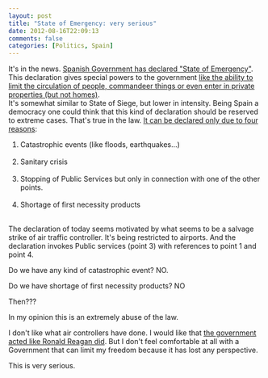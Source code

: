 ```yaml
---
layout: post
title: "State of Emergency: very serious"
date: 2012-08-16T22:09:13
comments: false
categories: [Politics, Spain]
---
```


It's in the news. [Spanish Government has declared "State of Emergency"](http://www.boe.es/boe/dias/2010/12/04-2/pdfs/BOE-A-2010-18683.pdf). This declaration gives special powers to the government [like the ability to limit the circulation of people, commandeer things or even enter in private properties (but not homes)](http://noticias.juridicas.com/base_datos/Admin/lo4-1981.html#a11).<br />It's somewhat similar to State of Siege, but lower in intensity. Being Spain a democracy one could think that this kind of declaration should be reserved to extreme cases. That's true in the law. [It can be declared only due to four reasons](http://noticias.juridicas.com/base_datos/Admin/lo4-1981.html#a4):<br /><ol><li>Catastrophic events (like floods, earthquakes...)</li><br /><li>Sanitary crisis</li><br /><li>Stopping of Public Services but only in connection with one of the other points.</li><br /><li>Shortage of first necessity products</li></ol><br />The declaration of today seems motivated by what seems to be a salvage strike of air traffic controller. It's being restricted to airports. And the declaration invokes Public services (point 3) with references to point 1 and point 4.


Do we have any kind of catastrophic event? NO.


Do we have shortage of first necessity products? NO


Then???


In my opinion this is an extremely abuse of the law.


I don't like what air controllers have done. I would like that [the government acted like Ronald Reagan did](http://en.wikipedia.org/wiki/Professional_Air_Traffic_Controllers_Organization_(1968)#August_1981_strike). But I don't feel comfortable at all with a Government that can limit my freedom because it has lost any perspective.


This is very serious.
